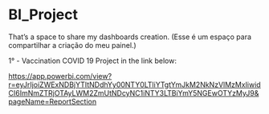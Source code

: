 # BI_Project
That’s a space to share my dashboards creation. (Esse é um espaço para compartilhar a criação do meu painel.)


1° - Vaccination COVID 19 Project in the link below:


https://app.powerbi.com/view?r=eyJrIjoiZWExNDBjYTItNDdhYy00NTY0LTliYTgtYmJkM2NkNzVlMzMxIiwidCI6ImNmZTRjOTAyLWM2ZmUtNDcyNC1iNTY3LTBiYmY5NGEwOTYzMyJ9&pageName=ReportSection
